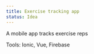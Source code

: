 ```yaml
---
title: Exercise tracking app
status: Idea
---
```


A mobile app tracks exercise reps

Tools: Ionic, Vue, Firebase
